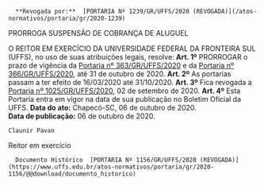       **Revogada por:**  [PORTARIA Nº 1239/GR/UFFS/2020 (REVOGADA)](/atos-normativos/portaria/gr/2020-1239) 

   PRORROGA SUSPENSÃO DE COBRANÇA DE ALUGUEL  

 O REITOR EM EXERCÍCIO DA UNIVERSIDADE FEDERAL DA FRONTEIRA SUL (UFFS), no uso de suas atribuições legais, resolve:   **Art. 1º**  PRORROGAR o prazo de vigência da [Portaria nº 363/GR/UFFS/2020](https://www.uffs.edu.br/atos-normativos/portaria/gr/2020-0363) e da [Portaria nº 366/GR/UFFS/2020](https://www.uffs.edu.br/atos-normativos/portaria/gr/2020-0366), até 31 de outubro de 2020.   **Art. 2º**  As portarias passam a ter efeito de 16/03/2020 até 31/10/2020.   **Art. 3º**  Fica revogada a [Portaria nº 1025/GR/UFFS/2020](https://www.uffs.edu.br/atos-normativos/portaria/gr/2020-1025), 02 de setembro de 2020.   **Art. 4º**  Esta Portaria entra em vigor na data de sua publicação no Boletim Oficial da UFFS.        **Data do ato:** Chapecó-SC, 06 de outubro de 2020.   
 **Data de publicação:**  06 de outubro de 2020. 

    Claunir Pavan   
 Reitor em exercício 

      Documento Histórico  [PORTARIA Nº 1156/GR/UFFS/2020 (REVOGADA)](https://www.uffs.edu.br/atos-normativos/portaria/gr/2020-1156/@@download/documento_historico)     
      